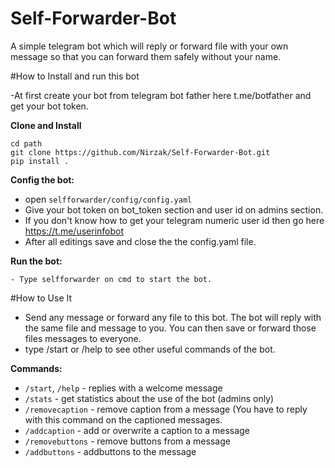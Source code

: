 # Self-Forwarder-Bot
A simple telegram bot which will reply or forward file with your own message so that you can forward them safely without your name.

#How to Install and run this bot

-At first create your bot from telegram bot father here t.me/botfather and get your bot token.

**Clone and Install**
```
cd path
git clone https://github.com/Nirzak/Self-Forwarder-Bot.git
pip install .
```

**Config the bot:**
- open `selfforwarder/config/config.yaml`
- Give your bot token on bot_token section and user id on admins section.
- If you don't know how to get your telegram numeric user id then go here https://t.me/userinfobot
- After all editings save and close the the config.yaml file.

**Run the bot:**
```
- Type selfforwarder on cmd to start the bot.
```

#How to Use It

- Send any message or forward any file to this bot. The bot will reply with the same file and message to you. You can then save or forward those files messages to everyone.
- type /start or /help to see other useful commands of the bot.

**Commands:**

- `/start`, `/help` - replies with a welcome message
- `/stats` - get statistics about the use of the bot (admins only)
- `/removecaption` - remove caption from a message (You have to reply with this command on the captioned messages.
- `/addcaption` - add or overwrite a caption to a message
- `/removebuttons` - remove buttons from a message
- `/addbuttons` - addbuttons to the message



